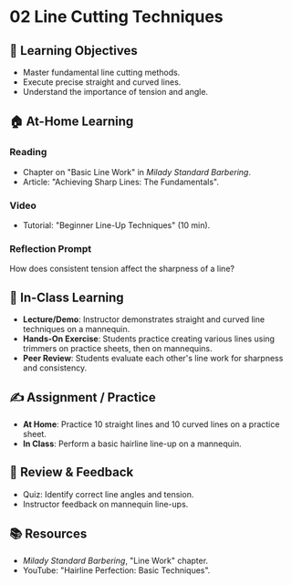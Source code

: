 # 02 Line Cutting Techniques

## 🎯 Learning Objectives
- Master fundamental line cutting methods.
- Execute precise straight and curved lines.
- Understand the importance of tension and angle.

## 🏠 At-Home Learning
### Reading
- Chapter on "Basic Line Work" in *Milady Standard Barbering*.
- Article: "Achieving Sharp Lines: The Fundamentals".

### Video
- Tutorial: "Beginner Line-Up Techniques" (10 min).

### Reflection Prompt
How does consistent tension affect the sharpness of a line?

## 🏫 In-Class Learning
- **Lecture/Demo**: Instructor demonstrates straight and curved line techniques on a mannequin.
- **Hands-On Exercise**: Students practice creating various lines using trimmers on practice sheets, then on mannequins.
- **Peer Review**: Students evaluate each other's line work for sharpness and consistency.

## ✍️ Assignment / Practice
- **At Home**: Practice 10 straight lines and 10 curved lines on a practice sheet.
- **In Class**: Perform a basic hairline line-up on a mannequin.

## 🧾 Review & Feedback
- Quiz: Identify correct line angles and tension.
- Instructor feedback on mannequin line-ups.

## 📚 Resources
- *Milady Standard Barbering*, "Line Work" chapter.
- YouTube: "Hairline Perfection: Basic Techniques".
